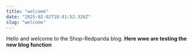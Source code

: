 ```yaml
---
title: "welcome"
date: "2025-02-02T18:41:52.326Z"
slug: "welcome"
---
```

Hello and welcome to the Shop-Redpanda blog.
**Here wwe are  testing the new blog function**

